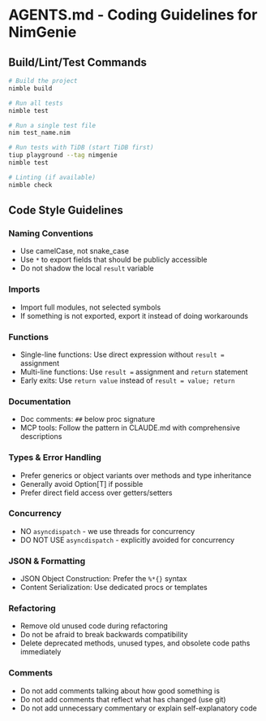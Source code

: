 # AGENTS.md - Coding Guidelines for NimGenie

## Build/Lint/Test Commands

```bash
# Build the project
nimble build

# Run all tests
nimble test

# Run a single test file
nim test_name.nim

# Run tests with TiDB (start TiDB first)
tiup playground --tag nimgenie
nimble test

# Linting (if available)
nimble check
```

## Code Style Guidelines

### Naming Conventions
- Use camelCase, not snake_case
- Use `*` to export fields that should be publicly accessible
- Do not shadow the local `result` variable

### Imports
- Import full modules, not selected symbols
- If something is not exported, export it instead of doing workarounds

### Functions
- Single-line functions: Use direct expression without `result =` assignment
- Multi-line functions: Use `result =` assignment and `return` statement
- Early exits: Use `return value` instead of `result = value; return`

### Documentation
- Doc comments: `##` below proc signature
- MCP tools: Follow the pattern in CLAUDE.md with comprehensive descriptions

### Types & Error Handling
- Prefer generics or object variants over methods and type inheritance
- Generally avoid Option[T] if possible
- Prefer direct field access over getters/setters

### Concurrency
- NO `asyncdispatch` - we use threads for concurrency
- DO NOT USE `asyncdispatch` - explicitly avoided for concurrency

### JSON & Formatting
- JSON Object Construction: Prefer the `%*{}` syntax
- Content Serialization: Use dedicated procs or templates

### Refactoring
- Remove old unused code during refactoring
- Do not be afraid to break backwards compatibility
- Delete deprecated methods, unused types, and obsolete code paths immediately

### Comments
- Do not add comments talking about how good something is
- Do not add comments that reflect what has changed (use git)
- Do not add unnecessary commentary or explain self-explanatory code